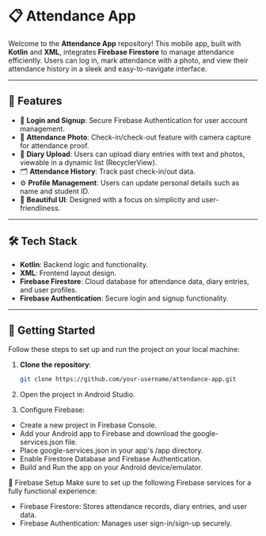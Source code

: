 # 📋 Attendance App

Welcome to the **Attendance App** repository! This mobile app, built with **Kotlin** and **XML**, integrates **Firebase Firestore** to manage attendance efficiently. Users can log in, mark attendance with a photo, and view their attendance history in a sleek and easy-to-navigate interface. 

---

## 🚀 Features

- 🔑 **Login and Signup**: Secure Firebase Authentication for user account management.
- 📸 **Attendance Photo**: Check-in/check-out feature with camera capture for attendance proof.
- 📄 **Diary Upload**: Users can upload diary entries with text and photos, viewable in a dynamic list (RecyclerView).
- 🗂 **Attendance History**: Track past check-in/out data.
- ⚙️ **Profile Management**: Users can update personal details such as name and student ID.
- 🎨 **Beautiful UI**: Designed with a focus on simplicity and user-friendliness.

---

## 🛠️ Tech Stack

- **Kotlin**: Backend logic and functionality.
- **XML**: Frontend layout design.
- **Firebase Firestore**: Cloud database for attendance data, diary entries, and user profiles.
- **Firebase Authentication**: Secure login and signup functionality.

---

## 📲 Getting Started

Follow these steps to set up and run the project on your local machine:

1. **Clone the repository**:

   ```bash
   git clone https://github.com/your-username/attendance-app.git

2. Open the project in Android Studio.

3. Configure Firebase:

- Create a new project in Firebase Console.
- Add your Android app to Firebase and download the google-services.json file.
- Place google-services.json in your app's /app directory.
- Enable Firestore Database and Firebase Authentication.
- Build and Run the app on your Android device/emulator.

🔐 Firebase Setup
Make sure to set up the following Firebase services for a fully functional experience:

- Firebase Firestore: Stores attendance records, diary entries, and user data.
- Firebase Authentication: Manages user sign-in/sign-up securely.
